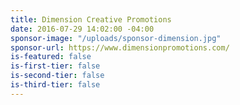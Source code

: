 ```yaml
---
title: Dimension Creative Promotions
date: 2016-07-29 14:02:00 -04:00
sponsor-image: "/uploads/sponsor-dimension.jpg"
sponsor-url: https://www.dimensionpromotions.com/
is-featured: false
is-first-tier: false
is-second-tier: false
is-third-tier: false
---
```



